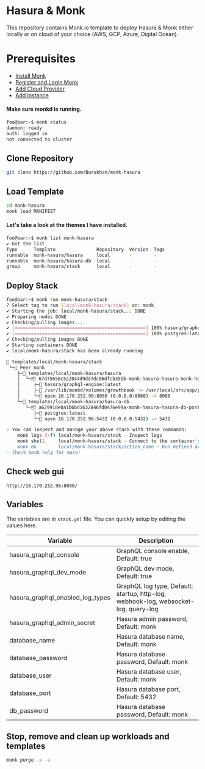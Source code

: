 # Hasura & Monk
This repository contains Monk.io template to deploy Hasura & Monk either locally or on cloud of your choice (AWS, GCP, Azure, Digital Ocean).

# Prerequisites
- [Install Monk](https://docs.monk.io/docs/get-monk)
- [Register and Login Monk](https://docs.monk.io/docs/acc-and-auth)
- [Add Cloud Provider](https://docs.monk.io/docs/cloud-provider)
- [Add Instance](https://docs.monk.io/docs/multi-cloud)

#### Make sure monkd is running.
```bash
foo@bar:~$ monk status
daemon: ready
auth: logged in
not connected to cluster
```

## Clone Repository
```bash
git clone https://github.com/Burakhan/monk-hasura
```

## Load Template
```bash
cd monk-hasura
monk load MANIFEST
```


#### Let's take a look at the themes I have installed.
```bash
foo@bar:~$ monk list monk-hasura
✔ Got the list
Type      Template               Repository  Version  Tags
runnable  monk-hasura/hasura     local       -        -
runnable  monk-hasura/hasura-db  local       -        -
group     monk-hasura/stack      local       -        -
```

## Deploy Stack
```bash
foo@bar:~$ monk run monk-hasura/stack
? Select tag to run [local/monk-hasura/stack] on: monk
✔ Starting the job: local/monk-hasura/stack... DONE
✔ Preparing nodes DONE
✔ Checking/pulling images...
✔ [================================================] 100% hasura/graphql-engine:latest monk
✔ [================================================] 100% postgres:latest monk
✔ Checking/pulling images DONE
✔ Starting containers DONE
✔ local/monk-hasura/stack has been already running

🔩 templates/local/monk-hasura/stack
 └─🧊 Peer monk
    ├─🔩 templates/local/monk-hasura/hasura
    │  └─📦 67d75658c522844d9dd7dc06dfcb35bb-monk-hasura-hasura-monk-hasura
    │     ├─🧩 hasura/graphql-engine:latest
    │     ├─💾 /var/lib/monkd/volumes/growthbook -> /usr/local/src/app/packages/back-end/uploads
    │     └─🔌 open 16.170.252.96:8080 (0.0.0.0:8080) -> 8080
    └─🔩 templates/local/monk-hasura/hasura-db
       └─📦 a629918e0a1b6bd1632846fd0476e99a-monk-hasura-hasura-db-postgres
          ├─🧩 postgres:latest
          └─🔌 open 16.170.252.96:5432 (0.0.0.0:5432) -> 5432

💡 You can inspect and manage your above stack with these commands:
	monk logs (-f) local/monk-hasura/stack - Inspect logs
	monk shell     local/monk-hasura/stack - Connect to the container's shell
	monk do        local/monk-hasura/stack/action_name - Run defined action (if exists)
💡 Check monk help for more!
```
## Check web gui

`http://16.170.252.96:8080/`



## Variables
The variables are in `stack.yml` file. You can quickly setup by editing the values here.

| Variable                     	| Description                               	|
|------------------------------	|-------------------------------------------	|
| hasura_graphql_console         | GraphQL console enable, Default: true 	               |
| hasura_graphql_dev_mode        | GraphQL dev mode, Default: true 	               |
| hasura_graphql_enabled_log_types| GraphQL log type, Default: startup, http-log, webhook-log, websocket-log, query-log  |
| hasura_graphql_admin_secret    | Hasura admin password, Default: monk 	               |
| database_name                  | Hasura database name, Default: monk 	               |
| database_password              | Hasura database password, Default: monk 	               |
| database_user                  | Hasura database user, Default: monk	               |
| database_port                  | Hasura database port, Default: 5432 	               |
| db_password                    | Hasura database password, Default: monk 	               |


## Stop, remove and clean up workloads and templates

```bash
monk purge -x -a
```

